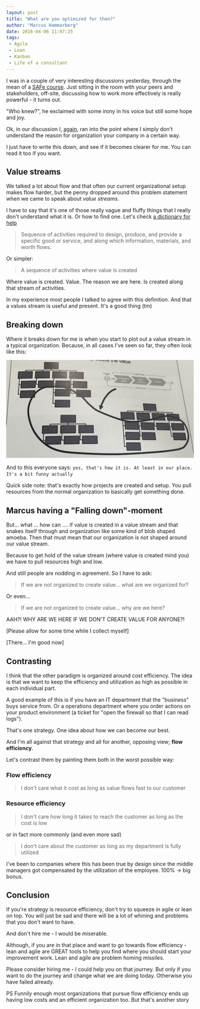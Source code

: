 ```yaml
---
layout: post
title: "What are you optimized for then?"
author: "Marcus Hammarberg"
date: 2016-04-06 11:07:25
tags:
 - Agile
 - Lean
 - Kanban
 - Life of a consultant
---
```


I was in a couple of very interesting discussions yesterday, through the mean of a [SAFe course](https://www.marcusoft.net/2016/04/thoughts-after-a-safe-course.html). Just sitting in the room with your peers and stakeholders, off-site, discussing how to work more effectively is really powerful - it turns out.

"Who knew?", he exclaimed with some irony in his voice but still some hope and joy.

Ok, in our discussion I, [again](https://www.marcusoft.net/2016/02/the-hidden-agenda-of-agile.html), ran into the point where I simply don't understand the reason for organization your company in a certain way.

I just have to write this down, and see if it becomes clearer for me. You can read it too if you want.

<!-- excerpt-end -->

## Value streams

We talked a lot about flow and that often our current organizational setup makes flow harder, but the penny dropped around this problem statement when we came to speak about *value streams*.

I have to say that it's one of those really vague and fluffy things that I really don't understand what it is. Or how to find one. Let's check [a dictionary for help](http://www.businessdictionary.com/definition/value-stream.html)

<blockquote>Sequence of activities required to design, produce, and provide a specific good or service, and along which information, materials, and worth flows.</blockquote>

Or simpler:

<blockquote>A sequence of activities where value is created</blockquote>

Where value is created. Value. The reason we are here. Is created along that stream of activities.

In my experience most people I talked to agree with this definition. And that a values stream is useful and present. It's a good thing (tm)

## Breaking down

Where it breaks down for me is when you start to plot out a value stream in a typical organization. Because, in all cases I've seen so far, they often look like this:

![A value stream in a typical organization](/img/valuestreamInOrgs.jpg)

And to this everyone says: `yes, that's how it is. At least in our place. It's a bit funny actually`

Quick side note: that's exactly how projects are created and setup. You pull resources from the normal organization to basically get something done.

## Marcus having a "Falling down"-moment

But... what ... how can .... if value is created in a value stream and that snakes itself through and organization like some kind of blob shaped amoeba. Then that must mean that our organization is not shaped around our value stream.

Because to get hold of the value stream (where value is created mind you) we have to pull resources high and low.

And still people are nodding in agreement. So I have to ask:

<blockquote>If we are not organized to create value... what are we organized for?</blockquote>

Or even...

<blockquote>If we are not organized to create value... why are we here?</blockquote>

AAH?! WHY ARE WE HERE IF WE DON'T CREATE VALUE FOR ANYONE?!

[Please allow for some time while I collect myself]

[There... I'm good now]

## Contrasting

I think that the other paradigm is organized around cost efficiency. The idea is that we want to keep the efficiency and utilization as high as possible in each individual part.

A good example of this is if you have an IT department that the "business" buys service from. Or a operations department where you order actions on your product environment (a ticket for "open the firewall so that I can read logs").

That's one strategy. One idea about how we can become our best.

And I'm all against that strategy and all for another, opposing view; **flow efficiency**.

Let's contrast them by painting them both in the worst possible way:

### Flow efficiency

<blockquote>I don't care what it cost as long as value flows fast to our customer</blockquote>

### Resource efficiency

<blockquote>I don't care how long it takes to reach the customer as long as the cost is low</blockquote>

or in fact more commonly (and even more sad)

<blockquote>I don't care about the customer as long as my department is fully utilized</blockquote>

I've been to companies where this has been true by design since the middle managers got compensated by the utilization of the employee. 100% -> big bonus.

## Conclusion

If you're strategy is resource efficiency, don't try to squeeze in agile or lean on top. You will just be sad and there will be a lot of whining and problems that you don't want to have.

And don't hire me - I would be miserable.

Although, if you are in that place and want to go towards flow efficiency - lean and agile are GREAT tools to help you find where you should start your improvement work. Lean and agile are problem homing missiles.

Please consider hiring me - I could help you on that journey. But only if you want to do the journey and change what we are doing today. Otherwise you have failed already.

PS
Funnily enough most organizations that pursue flow efficiency ends up having low costs and an efficient organization too. But that's another story
